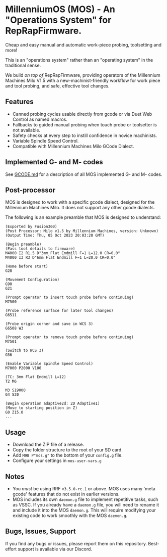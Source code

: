 # MillenniumOS (MOS) - An "Operations System" for RepRapFirmware.
Cheap and easy manual and automatic work-piece probing, toolsetting and more!

This is an "operations system" rather than an "operating system" in the traditional sense.

We build _on top of_ RepRapFirmware, providing operators of the Millennium Machines Milo V1.5 with a new-machinist-friendly workflow for work piece and tool probing, and safe, effective tool changes.

## Features
  - Canned probing cycles usable directly from gcode or via Duet Web Control as named macros.
  - Fallbacks to guided manual probing when touch probe or toolsetter is not available.
  - Safety checks at every step to instill confidence in novice machinists.
  - Variable Spindle Speed Control.
  - Compatible with Millennium Machines Milo GCode Dialect.

## Implemented G- and M- codes
See [GCODE.md](GCODE.md) for a description of all MOS implemented G- and M- codes.

## Post-processor
MOS is designed to work with a specific gcode dialect, designed for the Millennium Machines Milo. It does not support any other gcode dialects.

The following is an example preamble that MOS is designed to understand:

```gcode
(Exported by Fusion360)
(Post Processor: Milo v1.5 by Millennium Machines, version: Unknown)
(Output Time: Thu, 05 Oct 2023 20:03:20 GMT)

(Begin preamble)
(Pass tool details to firmware)
M4000 I2 R1.5 D"3mm Flat Endmill F=1 L=12.0 CR=0.0"
M4000 I3 R3 D"6mm Flat Endmill F=1 L=20.0 CR=0.0"

(Home before start)
G28

(Movement Configuration)
G90
G21

(Prompt operator to insert touch probe before continuing)
M7500

(Probe reference surface for later tool changes)
G6511

(Probe origin corner and save in WCS 3)
G6508 W3

(Prompt operator to remove touch probe before continuing)
M7501

(Switch to WCS 3)
G56

(Enable Variable Spindle Speed Control)
M7000 P2000 V100

(TC: 3mm Flat Endmill L=12)
T2 M6

M3 S19000
G4 S20

(Begin operation adaptive2d: 2D Adaptive1)
(Move to starting position in Z)
G0 Z15.0
...
```

## Usage
  - Download the ZIP file of a release.
  - Copy the folder structure to the root of your SD card.
  - Add `M98 P"mos.g"` to the bottom of your `config.g` file.
  - Configure your settings in `mos-user-vars.g`

## Notes
  - You _must_ be using RRF `v3.5.0-rc.1` or above. MOS uses many 'meta gcode' features that do not exist in earlier versions.
  - MOS includes its own `daemon.g` file to implement repetitive tasks, such as VSSC. If you already have a `daemon.g` file, you will need to rename it and include it into the MOS `daemon.g`. This will require modifying your existing code to work smoothly with the MOS `daemon.g`.

## Bugs, Issues, Support
If you find any bugs or issues, please report them on this repository. Best-effort support is available via our Discord.
